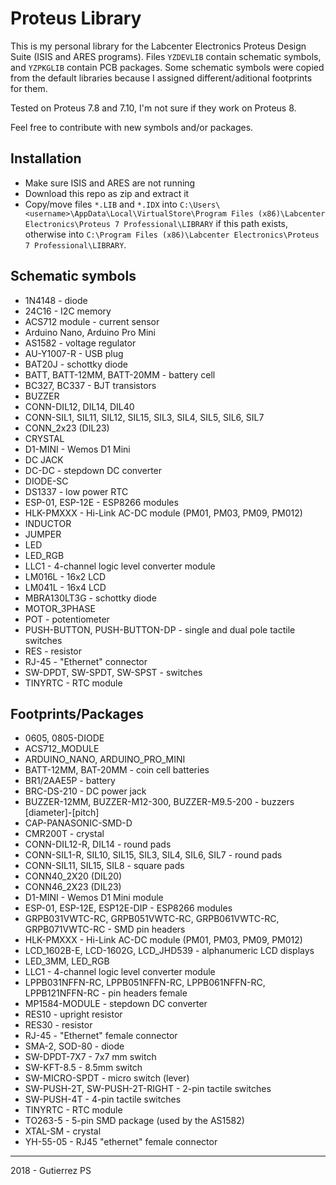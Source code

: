 # Proteus Library

This is my personal library for the Labcenter Electronics Proteus Design Suite (ISIS and ARES programs). Files `YZDEVLIB` contain schematic symbols, and `YZPKGLIB` contain PCB packages. Some schematic symbols were copied from the default libraries because I assigned different/aditional footprints for them.

Tested on Proteus 7.8 and 7.10, I'm not sure if they work on Proteus 8.

Feel free to contribute with new symbols and/or packages.

## Installation

* Make sure ISIS and ARES are not running
* Download this repo as zip and extract it
* Copy/move files `*.LIB` and `*.IDX` into `C:\Users\<username>\AppData\Local\VirtualStore\Program Files (x86)\Labcenter Electronics\Proteus 7 Professional\LIBRARY` if this path exists, otherwise into `C:\Program Files (x86)\Labcenter Electronics\Proteus 7 Professional\LIBRARY`.

## Schematic symbols

* 1N4148 - diode
* 24C16 - I2C memory
* ACS712 module - current sensor
* Arduino Nano, Arduino Pro Mini
* AS1582 - voltage regulator
* AU-Y1007-R - USB plug
* BAT20J - schottky diode
* BATT, BATT-12MM, BATT-20MM - battery cell
* BC327, BC337 - BJT transistors
* BUZZER
* CONN-DIL12, DIL14, DIL40
* CONN-SIL1, SIL11, SIL12, SIL15, SIL3, SIL4, SIL5, SIL6, SIL7
* CONN_2x23 (DIL23)
* CRYSTAL
* D1-MINI - Wemos D1 Mini
* DC JACK
* DC-DC - stepdown DC converter
* DIODE-SC
* DS1337 - low power RTC
* ESP-01, ESP-12E - ESP8266 modules
* HLK-PMXXX - Hi-Link AC-DC module (PM01, PM03, PM09, PM012)
* INDUCTOR
* JUMPER
* LED
* LED_RGB
* LLC1 - 4-channel logic level converter module
* LM016L - 16x2 LCD
* LM041L - 16x4 LCD
* MBRA130LT3G - schottky diode
* MOTOR_3PHASE
* POT - potentiometer
* PUSH-BUTTON, PUSH-BUTTON-DP - single and dual pole tactile switches
* RES - resistor
* RJ-45 - "Ethernet" connector
* SW-DPDT, SW-SPDT, SW-SPST - switches
* TINYRTC - RTC module

## Footprints/Packages

* 0605, 0805-DIODE
* ACS712_MODULE
* ARDUINO_NANO, ARDUINO_PRO_MINI
* BATT-12MM, BAT-20MM - coin cell batteries
* BR1/2AAE5P - battery
* BRC-DS-210 - DC power jack
* BUZZER-12MM, BUZZER-M12-300, BUZZER-M9.5-200 - buzzers [diameter]-[pitch]
* CAP-PANASONIC-SMD-D
* CMR200T - crystal
* CONN-DIL12-R, DIL14 - round pads
* CONN-SIL1-R, SIL10, SIL15, SIL3, SIL4, SIL6, SIL7 - round pads
* CONN-SIL11, SIL15, SIL8 - square pads
* CONN40_2X20 (DIL20)
* CONN46_2X23 (DIL23)
* D1-MINI - Wemos D1 Mini module
* ESP-01, ESP-12E, ESP12E-DIP - ESP8266 modules
* GRPB031VWTC-RC, GRPB051VWTC-RC, GRPB061VWTC-RC, GRPB071VWTC-RC - SMD pin headers
* HLK-PMXXX - Hi-Link AC-DC module (PM01, PM03, PM09, PM012)
* LCD_1602B-E, LCD-1602G, LCD_JHD539 - alphanumeric LCD displays
* LED_3MM, LED_RGB
* LLC1 - 4-channel logic level converter module
* LPPB031NFFN-RC, LPPB051NFFN-RC, LPPB061NFFN-RC, LPPB121NFFN-RC - pin headers female
* MP1584-MODULE - stepdown DC converter
* RES10 - upright resistor
* RES30 - resistor
* RJ-45 - "Ethernet" female connector
* SMA-2, SOD-80 - diode
* SW-DPDT-7X7 - 7x7 mm switch
* SW-KFT-8.5 - 8.5mm switch
* SW-MICRO-SPDT - micro switch (lever)
* SW-PUSH-2T, SW-PUSH-2T-RIGHT - 2-pin tactile switches
* SW-PUSH-4T - 4-pin tactile switches
* TINYRTC - RTC module
* TO263-5 - 5-pin SMD package (used by the AS1582)
* XTAL-SM - crystal
* YH-55-05 - RJ45 "ethernet" female connector

---

2018 - Gutierrez PS